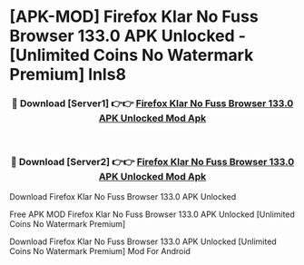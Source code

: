 # [APK-MOD] Firefox Klar  No Fuss Browser 133.0 APK Unlocked - [Unlimited Coins No Watermark Premium] lnls8



<div align="center">
<h3>🔴 Download [Server1] 👉👉 <a href="https://momento.my/?title=Firefox_Klar__No_Fuss_Browser_133.0_APK_Unlocked">Firefox Klar  No Fuss Browser 133.0 APK Unlocked Mod Apk</a></h3><br>

<h3>🔴 Download [Server2] 👉👉 <a href="https://momento.my/?title=Firefox_Klar__No_Fuss_Browser_133.0_APK_Unlocked">Firefox Klar  No Fuss Browser 133.0 APK Unlocked Mod Apk</a></h3>
</div>



Download Firefox Klar  No Fuss Browser 133.0 APK Unlocked 

Free APK MOD Firefox Klar  No Fuss Browser 133.0 APK Unlocked [Unlimited Coins No Watermark Premium]

Download Firefox Klar  No Fuss Browser 133.0 APK Unlocked [Unlimited Coins No Watermark Premium] Mod For Android
